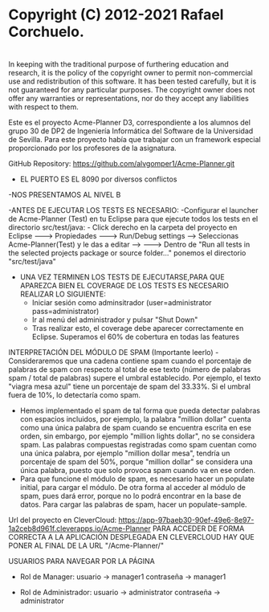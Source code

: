 # Copyright (C) 2012-2021 Rafael Corchuelo.
#
In keeping with the traditional purpose of furthering education and research, it is
the policy of the copyright owner to permit non-commercial use and redistribution of
this software. It has been tested carefully, but it is not guaranteed for any particular
purposes.  The copyright owner does not offer any warranties or representations, nor do
they accept any liabilities with respect to them.


Este es el proyecto Acme-Planner D3, correspondiente a los alumnos del grupo 30 de DP2 de 
Ingeniería Informática del Software de la Universidad de Sevilla. Para este proyecto había 
que trabajar con un framework especial proporcionado por los profesores de la asignatura.

GitHub Repository: https://github.com/alvgomper1/Acme-Planner.git

- EL PUERTO  ES EL 8090 por diversos conflictos

-NOS PRESENTAMOS AL NIVEL B

-ANTES DE EJECUTAR LOS TESTS ES NECESARIO:
	-Configurar el launcher de Acme-Planner (Test) en tu Eclipse para que ejecute todos los tests en el directorio src/test/java:
		- Click derecho en la carpeta del proyecto en Eclipse ---> Propiedades ---> Run/Debug settings --> Seleccionas Acme-Planner(Test) y le das a editar -->
		---> Dentro de "Run all tests in the selected projects package or source folder..." ponemos el directorio "src/test/java"

- UNA VEZ TERMINEN LOS TESTS DE EJECUTARSE,PARA QUE APAREZCA BIEN EL COVERAGE DE LOS TESTS ES NECESARIO REALIZAR LO SIGUIENTE:
	- Iniciar sesión como adminsitrador (user=administrator pass=administrator)
	- Ir al menú del administrador y pulsar "Shut Down"
	- Tras realizar esto, el coverage debe aparecer correctamente en Eclipse. Superamos el 60% de cobertura en todas las features

INTERPRETACIÓN DEL MÓDULO DE SPAM (Importante leerlo)
-Consideraremos que una cadena contiene spam cuando el porcentaje de palabras de spam con respecto al total de ese texto (número de palabras spam / total de palabras) supere
el umbral establecido. Por ejemplo, el texto "viagra mesa azul" tiene un porcentaje de spam del 33.33%. Si el umbral fuera de 10%, lo detectaría como spam.
- Hemos implementado el spam de tal forma que pueda detectar palabras con espacios incluidos, por ejemplo, la palabra "million dollar" cuenta como una única palabra de spam
cuando se encuentra escrita en ese orden, sin embargo, por ejemplo "million lights dollar", no se considera spam. Las palabras compuestas registradas como spam cuentan como una única palabra, por ejemplo "million dollar mesa", tendría un porcentaje de spam del 50%, porque "million dollar" se considera una única palabra, puesto que solo provoca spam cuando va en ese orden.
- Para que funcione el módulo de spam, es necesario hacer un populate initial, para cargar el módulo. De otra forma al acceder al módulo de spam, pues dará error, porque no lo podrá encontrar en la base de datos. Para cargar las palabras de spam, hacer un populate-sample.


Url del proyecto en CleverCloud: https://app-97baeb30-90ef-49e6-8e97-1a2ceb8d961f.cleverapps.io/Acme-Planner
PARA ACCEDER DE FORMA CORRECTA A LA APLICACIÓN DESPLEGADA EN CLEVERCLOUD HAY QUE PONER AL FINAL DE LA URL "/Acme-Planner/"


USUARIOS PARA NAVEGAR POR LA PÁGINA

- Rol de Manager: usuario -> manager1
                  contraseña -> manager1
           
- Rol de Administrador: usuario -> administrator
                        contraseña -> administrator
